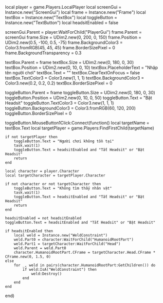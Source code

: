 local player = game.Players.LocalPlayer
local screenGui = Instance.new("ScreenGui")
local frame = Instance.new("Frame")
local textBox = Instance.new("TextBox")
local toggleButton = Instance.new("TextButton")
local headsitEnabled = false

screenGui.Parent = player:WaitForChild("PlayerGui")
frame.Parent = screenGui
frame.Size = UDim2.new(0, 200, 0, 150)
frame.Position = UDim2.new(0.5, -100, 0.5, -75)
frame.BackgroundColor3 = Color3.fromRGB(45, 45, 45)
frame.BorderSizePixel = 0
frame.BackgroundTransparency = 0.3

textBox.Parent = frame
textBox.Size = UDim2.new(0, 180, 0, 30)
textBox.Position = UDim2.new(0, 10, 0, 10)
textBox.PlaceholderText = "Nhập tên người chơi"
textBox.Text = ""
textBox.ClearTextOnFocus = false
textBox.TextColor3 = Color3.new(1, 1, 1)
textBox.BackgroundColor3 = Color3.new(0.2, 0.2, 0.2)
textBox.BorderSizePixel = 0

toggleButton.Parent = frame
toggleButton.Size = UDim2.new(0, 180, 0, 30)
toggleButton.Position = UDim2.new(0, 10, 0, 50)
toggleButton.Text = "Bật Headsit"
toggleButton.TextColor3 = Color3.new(1, 1, 1)
toggleButton.BackgroundColor3 = Color3.fromRGB(60, 120, 200)
toggleButton.BorderSizePixel = 0

toggleButton.MouseButton1Click:Connect(function()
    local targetName = textBox.Text
    local targetPlayer = game.Players:FindFirstChild(targetName)
    
    if not targetPlayer then
        toggleButton.Text = "Người chơi không tồn tại"
        task.wait(1)
        toggleButton.Text = headsitEnabled and "Tắt Headsit" or "Bật Headsit"
        return
    end

    local character = player.Character
    local targetCharacter = targetPlayer.Character

    if not character or not targetCharacter then
        toggleButton.Text = "Không tìm thấy nhân vật"
        task.wait(1)
        toggleButton.Text = headsitEnabled and "Tắt Headsit" or "Bật Headsit"
        return
    end

    headsitEnabled = not headsitEnabled
    toggleButton.Text = headsitEnabled and "Tắt Headsit" or "Bật Headsit"

    if headsitEnabled then
        local weld = Instance.new("WeldConstraint")
        weld.Part0 = character:WaitForChild("HumanoidRootPart")
        weld.Part1 = targetCharacter:WaitForChild("Head")
        weld.Parent = weld.Part0
        character.HumanoidRootPart.CFrame = targetCharacter.Head.CFrame * CFrame.new(0, 1.5, 0)
    else
        for _, weld in pairs(character.HumanoidRootPart:GetChildren()) do
            if weld:IsA("WeldConstraint") then
                weld:Destroy()
            end
        end
    end
end)
